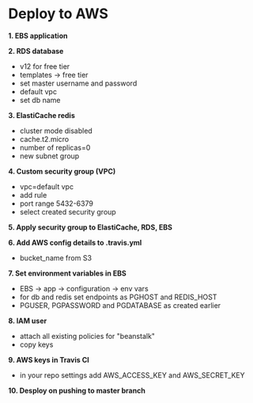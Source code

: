 # Deploy to AWS
**1. EBS application**


**2. RDS database**
  - v12 for free tier
  - templates -> free tier
  - set master username and password
  - default vpc
  - set db name

**3. ElastiCache redis**
  - cluster mode disabled
  - cache.t2.micro
  - number of replicas=0
  - new subnet group


**4. Custom security group (VPC)**
  - vpc=default vpc
  - add rule
  - port range 5432-6379
  - select created security group


**5. Apply security group to ElastiCache, RDS, EBS**


**6. Add AWS config details to .travis.yml**
  - bucket_name from S3


**7. Set environment variables in EBS**
  - EBS -> app -> configuration -> env vars
  - for db and redis set endpoints as PGHOST and REDIS_HOST
  - PGUSER, PGPASSWORD and PGDATABASE as created earlier


**8. IAM user**
  - attach all existing policies for "beanstalk"
  - copy keys


**9. AWS keys in Travis CI**
  - in your repo settings add AWS_ACCESS_KEY and AWS_SECRET_KEY


**10. Desploy on pushing to master branch**

